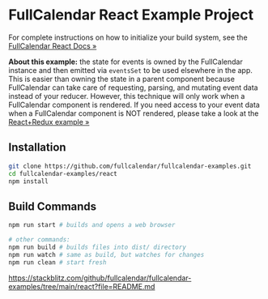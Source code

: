 
# FullCalendar React Example Project

For complete instructions on how to initialize your build system, see the [FullCalendar React Docs &raquo;](https://fullcalendar.io/docs/react)

**About this example:** the state for events is owned by the FullCalendar instance and then emitted via `eventsSet` to be used elsewhere in the app. This is easier than owning the state in a parent component because FullCalendar can take care of requesting, parsing, and mutating event data instead of your reducer. However, this technique will only work when a FullCalendar component is rendered. If you need access to your event data when a FullCalendar component is NOT rendered, please take a look at the [React+Redux example &raquo;](../react-redux)


## Installation

```bash
git clone https://github.com/fullcalendar/fullcalendar-examples.git
cd fullcalendar-examples/react
npm install
```


## Build Commands

```bash
npm run start # builds and opens a web browser

# other commands:
npm run build # builds files into dist/ directory
npm run watch # same as build, but watches for changes
npm run clean # start fresh
```
https://stackblitz.com/github/fullcalendar/fullcalendar-examples/tree/main/react?file=README.md

